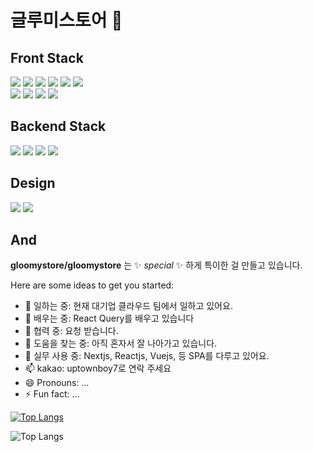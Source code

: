 # 글루미스토어 👋

## Front Stack
<span>
<img src="https://img.shields.io/badge/-TypeScript-%233178C6?style=for-the-badge&logo=TypeScript&logoColor=white">
<img src="https://img.shields.io/badge/-JavaScript-%23F7DF1E?style=for-the-badge&logo=JavaScript&logoColor=black">
<img src="https://img.shields.io/badge/-Next.js-%23000000?style=for-the-badge&logo=Next.js&logoColor=#FFFFFF">
<img src="https://img.shields.io/badge/-React-%2323272F?style=for-the-badge&logo=React&logoColor=61DAFB">
<img src="https://img.shields.io/badge/-Redux-%23764ABC?style=for-the-badge&logo=Redux&logoColor=white">
<img src="https://img.shields.io/badge/vue.js-4FC08D?style=for-the-badge&logo=vue.js&logoColor=white"> 
<br>
<img src="https://img.shields.io/badge/-HTML-%23E34F26?style=for-the-badge&logo=HTML5&logoColor=white">
<img src="https://img.shields.io/badge/-CSS-%231572B6?style=for-the-badge&logo=CSS3&logoColor=white">
<img src="https://img.shields.io/badge/-Sass-%23CC6699?style=for-the-badge&logo=Sass&logoColor=white">
<img src="https://img.shields.io/badge/-Webpack-%238DD6F9?style=for-the-badge&logo=Webpack&logoColor=white">
</span>

## Backend Stack
<span>
<img src="https://img.shields.io/badge/node.js-339933?style=for-the-badge&logo=Node.js&logoColor=white">
<img src="https://img.shields.io/badge/express-000000?style=for-the-badge&logo=express&logoColor=white">
<img src="https://img.shields.io/badge/-Mongodb-%23001E2B?style=for-the-badge&logo=Mongodb&logoColor=#47A248">
<img src="https://img.shields.io/badge/php-%23777BB4.svg?style=for-the-badge&logo=php&logoColor=white">
</span>

## Design
<span>
<img src="https://img.shields.io/badge/-Adobe-%23FF0000?style=for-the-badge&logo=Adobe&logoColor=white">
<img src="https://img.shields.io/badge/-Figma-%23222222?style=for-the-badge&logo=Figma&logoColor=white">
</span>

## And
**gloomystore/gloomystore** 는 ✨ _special_ ✨ 하게 특이한 걸 만들고 있습니다.

Here are some ideas to get you started:

- 🔭 일하는 중: 현재 대기업 클라우드 팀에서 일하고 있어요.
- 🌱 배우는 중: React Query를 배우고 있습니다
- 👯 협력 중: 요청 받습니다.
- 🤔 도움을 찾는 중: 아직 혼자서 잘 나아가고 있습니다.
- 💬 실무 사용 중: Nextjs, Reactjs, Vuejs, 등 SPA를 다루고 있어요.
- 📫 kakao: uptownboy7로 연락 주세요
- 😄 Pronouns: ...
- ⚡ Fun fact: ...

<!--![GloomyStore's GitHub stats](https://github-readme-stats.vercel.app/api?username=gloomystore&show_icons=true&theme=radical)-->

[![Top Langs](https://github-readme-stats.vercel.app/api/top-langs/?username=gloomystore&theme=dark)](https://github.com/anuraghazra/github-readme-stats)

![Top Langs](https://github-readme-stats.vercel.app/api/top-langs/?username=gloomystore&layout=compact&theme=dark)

<!-- [![Top Langs](https://github-readme-stats.vercel.app/api/top-langs/?username=gloomystore&layout=pie&theme=dark)](https://github.com/anuraghazra/github-readme-stats) -->
